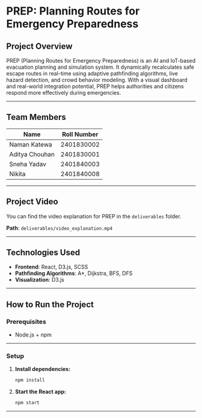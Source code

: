 # PREP: Planning Routes for Emergency Preparedness

## Project Overview

PREP (Planning Routes for Emergency Preparedness) is an AI and IoT-based evacuation planning and simulation system. It dynamically recalculates safe escape routes in real-time using adaptive pathfinding algorithms, live hazard detection, and crowd behavior modeling. With a visual dashboard and real-world integration potential, PREP helps authorities and citizens respond more effectively during emergencies.

---

## Team Members

| Name           | Roll Number |
| -------------- | ----------- |
| Naman Katewa   | 2401830002  |
| Aditya Chouhan | 2401830001  |
| Sneha Yadav    | 2401840003  |
| Nikita         | 2401840008  |

---

## Project Video

You can find the video explanation for PREP in the `deliverables` folder.

**Path**: `deliverables/video_explanation.mp4`

---

## Technologies Used

- **Frontend**: React, D3.js, SCSS
- **Pathfinding Algorithms**: A\*, Dijkstra, BFS, DFS
- **Visualization**: D3.js

---

## How to Run the Project

### Prerequisites

- Node.js + npm

---

### Setup

1. **Install dependencies:**

   ```bash
   npm install
   ```

2. **Start the React app:**

   ```bash
   npm start
   ```

---
